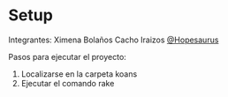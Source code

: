 # Setup

Integrantes:
Ximena Bolaños Cacho Iraizos [@Hopesaurus](https://github.com/HopeSaurus)

Pasos para ejecutar el proyecto:
1. Localizarse en la carpeta koans
2. Ejecutar el comando rake
